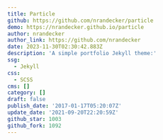 ```yaml
---
title: Particle
github: https://github.com/nrandecker/particle
demo: https://nrandecker.github.io/particle
author: nrandecker
author_link: https://github.com/nrandecker
date: 2023-11-30T02:30:42.883Z
description: 'A simple portfolio Jekyll theme:'
ssg:
  - Jekyll
css:
  - SCSS
cms: []
category: []
draft: false
publish_date: '2017-01-17T05:20:07Z'
update_date: '2021-09-20T22:20:59Z'
github_star: 1003
github_fork: 1092
---
```


